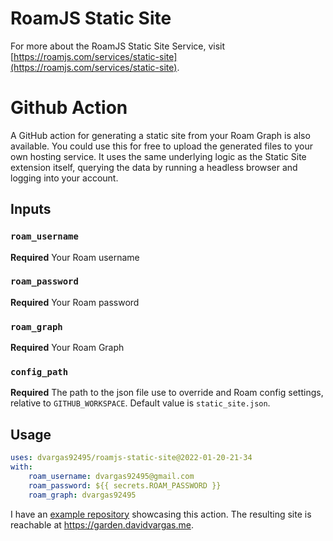# RoamJS Static Site

For more about the RoamJS Static Site Service, visit [https://roamjs.com/services/static-site](https://roamjs.com/services/static-site).

# Github Action

A GitHub action for generating a static site from your Roam Graph is also available. You could use this for free to upload the generated files to your own hosting service. It uses the same underlying logic as the Static Site extension itself, querying the data by running a headless browser and logging into your account.

## Inputs

### `roam_username`

**Required** Your Roam username

### `roam_password`

**Required** Your Roam password

### `roam_graph`

**Required** Your Roam Graph

### `config_path`

**Required** The path to the json file use to override and Roam config settings, relative to `GITHUB_WORKSPACE`. Default value is `static_site.json`.

## Usage

```yaml
uses: dvargas92495/roamjs-static-site@2022-01-20-21-34
with:
    roam_username: dvargas92495@gmail.com
    roam_password: ${{ secrets.ROAM_PASSWORD }}
    roam_graph: dvargas92495
```

I have an [example repository](https://github.com/dvargas92495/public-garden) showcasing this action. The resulting site is reachable at https://garden.davidvargas.me.
